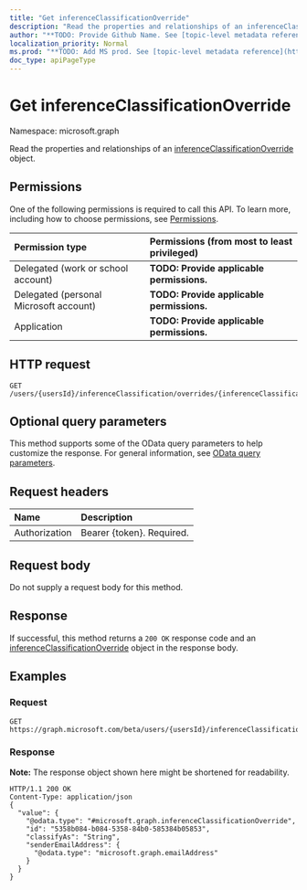 ```yaml
---
title: "Get inferenceClassificationOverride"
description: "Read the properties and relationships of an inferenceClassificationOverride object."
author: "**TODO: Provide Github Name. See [topic-level metadata reference](https://msgo.azurewebsites.net/add/document/guidelines/metadata.html#topic-level-metadata)**"
localization_priority: Normal
ms.prod: "**TODO: Add MS prod. See [topic-level metadata reference](https://msgo.azurewebsites.net/add/document/guidelines/metadata.html#topic-level-metadata)**"
doc_type: apiPageType
---
```


# Get inferenceClassificationOverride
Namespace: microsoft.graph

Read the properties and relationships of an [inferenceClassificationOverride](../resources/inferenceclassificationoverride.md) object.

## Permissions
One of the following permissions is required to call this API. To learn more, including how to choose permissions, see [Permissions](/concepts/permissions-reference.md).

|Permission type|Permissions (from most to least privileged)|
|:---|:---|
|Delegated (work or school account)|**TODO: Provide applicable permissions.**|
|Delegated (personal Microsoft account)|**TODO: Provide applicable permissions.**|
|Application|**TODO: Provide applicable permissions.**|

## HTTP request

<!-- {
  "blockType": "ignored"
}
-->
``` http
GET /users/{usersId}/inferenceClassification/overrides/{inferenceClassificationOverrideId}
```

## Optional query parameters
This method supports some of the OData query parameters to help customize the response. For general information, see [OData query parameters](/graph/query-parameters).

## Request headers
|Name|Description|
|:---|:---|
|Authorization|Bearer {token}. Required.|

## Request body
Do not supply a request body for this method.

## Response

If successful, this method returns a `200 OK` response code and an [inferenceClassificationOverride](../resources/inferenceclassificationoverride.md) object in the response body.

## Examples

### Request
<!-- {
  "blockType": "request",
  "name": "get_inferenceclassificationoverride"
}
-->
``` http
GET https://graph.microsoft.com/beta/users/{usersId}/inferenceClassification/overrides/{inferenceClassificationOverrideId}
```


### Response
**Note:** The response object shown here might be shortened for readability.
<!-- {
  "blockType": "response",
  "truncated": true,
  "@odata.type": "microsoft.graph.inferenceClassificationOverride"
}
-->
``` http
HTTP/1.1 200 OK
Content-Type: application/json
{
  "value": {
    "@odata.type": "#microsoft.graph.inferenceClassificationOverride",
    "id": "5358b084-b084-5358-84b0-585384b05853",
    "classifyAs": "String",
    "senderEmailAddress": {
      "@odata.type": "microsoft.graph.emailAddress"
    }
  }
}
```

